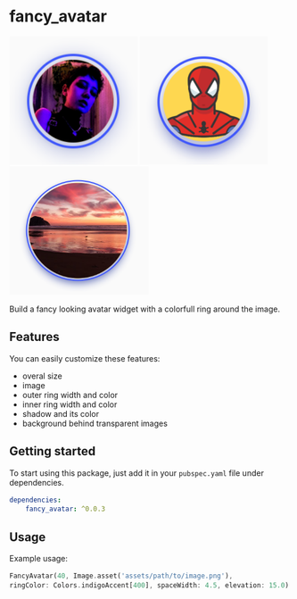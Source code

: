 <!-- 
This README describes the package. If you publish this package to pub.dev,
this README's contents appear on the landing page for your package.

For information about how to write a good package README, see the guide for
[writing package pages](https://dart.dev/guides/libraries/writing-package-pages). 

For general information about developing packages, see the Dart guide for
[creating packages](https://dart.dev/guides/libraries/create-library-packages)
and the Flutter guide for
[developing packages and plugins](https://flutter.dev/developing-packages). 
-->

# fancy_avatar

<html>
    <img src='https://github.com/pabello/flutter_fancy_avatar/blob/main/assets/example2.png' width='230' height='230'/>
    <img src='https://github.com/pabello/flutter_fancy_avatar/blob/main/assets/example1.png' width='230' height='230'/>
    <img src='https://github.com/pabello/flutter_fancy_avatar/blob/main/assets/example3.png' width='250' height='230'/>
</html>

Build a fancy looking avatar widget with a colorfull ring around the image.

## Features

You can easily customize these features:
- overal size
- image
- outer ring width and color
- inner ring width and color
- shadow and its color
- background behind transparent images

## Getting started

To start using this package, just add it in your `pubspec.yaml` file under dependencies.
```yaml
dependencies:
    fancy_avatar: ^0.0.3
```

## Usage

Example usage:

```dart
FancyAvatar(40, Image.asset('assets/path/to/image.png'),
ringColor: Colors.indigoAccent[400], spaceWidth: 4.5, elevation: 15.0)
```
